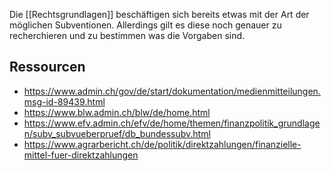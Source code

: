 
Die [[Rechtsgrundlagen]] beschäftigen sich bereits etwas mit der Art der möglichen Subventionen. Allerdings gilt es diese noch genauer zu recherchieren und zu bestimmen was die Vorgaben sind.

## Ressourcen

- https://www.admin.ch/gov/de/start/dokumentation/medienmitteilungen.msg-id-89439.html
- https://www.blw.admin.ch/blw/de/home.html
- https://www.efv.admin.ch/efv/de/home/themen/finanzpolitik_grundlagen/subv_subvueberpruef/db_bundessubv.html
- https://www.agrarbericht.ch/de/politik/direktzahlungen/finanzielle-mittel-fuer-direktzahlungen

